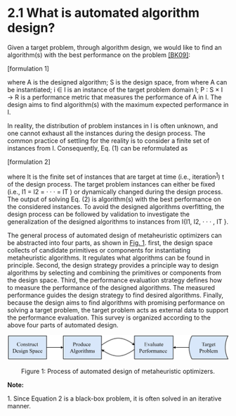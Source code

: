 # 2.1 What is automated algorithm design?

Given a target problem, through algorithm design, we would like to find an algorithm(s) with the best performance on the problem [[BK09]](../References/ref.html#BK09):

[formulation 1]

where A is the designed algorithm; S is the design space, from where A can be instantiated; i ∈ I is an instance of the target problem domain I; P : S × I → R is a performance metric that measures the performance of A in I. The design aims to find algorithm(s) with the maximum expected performance in I.

In reality, the distribution of problem instances in I is often unknown, and one cannot exhaust all the instances during the design process. The common practice of settling for the reality is to consider a finite set of instances from I. Consequently, Eq. (1) can be reformulated as

[formulation 2]

where It is the finite set of instances that are target at time (i.e., iteration<sup>[1](#note1)</sup>) t of the design process.
The target problem instances can either be fixed (i.e., I1 = I2 = · · · = IT ) or dynamically changed during the design process.
The output of solving Eq. (2) is algorithm(s) with the best performance on the considered instances.
To avoid the designed algorithms overfitting, the design process can be followed by validation 
to investigate the generalization of the designed algorithms to instances from I\{I1, I2, · · · , IT }.

The general process of automated design of metaheuristic optimizers can be abstracted into four
parts, as shown in [Fig. 1](#Fig1). first, the design space collects of candidate primitives or components
for instantiating metaheuristic algorithms. It regulates what algorithms can be found in principle.
Second, the design strategy provides a principle way to design algorithms by selecting and combining
the primitives or components from the design space. Third, the performance evaluation strategy defines
how to measure the performance of the designed algorithms. The measured performance guides the
design strategy to find desired algorithms. Finally, because the design aims to find algorithms with
promising performance on solving a target problem, the target problem acts as external data to support
the performance evaluation. This survey is organized according to the above four parts of automated
design.

<a name="Fig1"></a>
![图片标题](../_static/Fig1.png)
<div style="text-align: center;">Figure 1: Process of automated design of metaheuristic optimizers.</div>


**Note:**

<a id="note1"></a>1. Since Equation 2 is a black-box problem, it is often solved in an iterative manner.